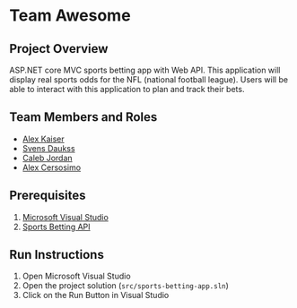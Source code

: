 # Team Awesome

## Project Overview

ASP.NET core MVC sports betting app with Web API.  This application will display real sports odds for the NFL (national football league).  Users will be able to interact with this application to plan and track their bets.

## Team Members and Roles

* [Alex Kaiser](https://github.com/alexkaiser34/CIS350-HW2-Kaiser)
* [Svens Daukss](https://github.com/SvensDaukss/CIS350-HW2-Daukss)
* [Caleb Jordan](https://github.com/HyperAddicts/CIS350-HW2-JORDAN.git)
* [Alex Cersosimo](https://github.com/AlexC200/CIS350-HW2-Cersosimo)

## Prerequisites
1. <a href="https://visualstudio.microsoft.com/downloads/">Microsoft Visual Studio</a>
2. <a href="https://the-odds-api.com/liveapi/guides/v4/#overview">Sports Betting API </a>

## Run Instructions
1. Open Microsoft Visual Studio
2. Open the project solution (`src/sports-betting-app.sln`)
3. Click on the Run Button in Visual Studio
